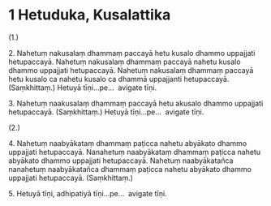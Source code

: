 

# 1 Hetuduka, Kusalattika


(1.)

2\. Nahetuṃ nakusalaṃ dhammaṃ paccayā hetu kusalo dhammo uppajjati hetupaccayā. Nahetuṃ nakusalaṃ dhammaṃ paccayā nahetu kusalo dhammo uppajjati hetupaccayā. Nahetuṃ nakusalaṃ dhammaṃ paccayā hetu kusalo ca nahetu kusalo ca dhammā uppajjanti hetupaccayā. (Saṃkhittaṃ.) Hetuyā tīṇi…pe…  avigate tīṇi.

3\. Nahetuṃ naakusalaṃ dhammaṃ paccayā hetu akusalo dhammo uppajjati hetupaccayā. (Saṃkhittaṃ.) Hetuyā tīṇi…pe…  avigate tīṇi.

(2.)

4\. Nahetuṃ naabyākataṃ dhammaṃ paṭicca nahetu abyākato dhammo uppajjati hetupaccayā. Nanahetuṃ naabyākataṃ dhammaṃ paṭicca nahetu abyākato dhammo uppajjati hetupaccayā. Nahetuṃ naabyākatañca nanahetuṃ naabyākatañca dhammaṃ paṭicca nahetu abyākato dhammo uppajjati hetupaccayā. (Saṃkhittaṃ.)

5\. Hetuyā tīṇi, adhipatiyā tīṇi…pe…  avigate tīṇi.



